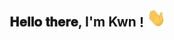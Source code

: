 <h2> 𝐇𝐞𝐥𝐥𝐨 𝐭𝐡𝐞𝐫𝐞, I'm Kwn <Dev/>! <img src="https://github.com/ABSphreak/ABSphreak/blob/master/gifs/Hi.gif" width="30px"></h2>
